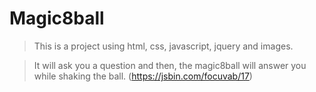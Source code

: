 # Magic8ball

>This is a project using html, css, javascript, jquery and images.

>It will ask you a question and then, the magic8ball will answer you while shaking the ball. 
>(https://jsbin.com/focuvab/17)
